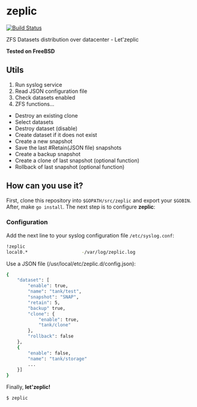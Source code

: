 # zeplic

[![Build Status](https://travis-ci.org/nfrance-conseil/zeplic.svg?branch=master)](https://travis-ci.org/nfrance-conseil/zeplic)

ZFS Datasets distribution over datacenter - Let'zeplic

**Tested on FreeBSD**

## Utils

1. Run syslog service
2. Read JSON configuration file
3. Check datasets enabled
4. ZFS functions...
- Destroy an existing clone
- Select datasets
- Destroy dataset (disable)
- Create dataset if it does not exist
- Create a new snapshot
- Save the last #Retain(JSON file) snapshots
- Create a backup snapshot
- Create a clone of last snapshot (optional function)
- Rollback of last snapshot (optional function)

## How can you use it?

First, clone this repository into `$GOPATH/src/zeplic` and export your `$GOBIN`.
After, make `go install`.
The next step is to configure **zeplic**:

### Configuration

Add the next line to your syslog configuration file `/etc/syslog.conf`:

```sh
!zeplic
local0.*					-/var/log/zeplic.log
```

Use a JSON file (/usr/local/etc/zeplic.d/config.json):

```sh
{
	"dataset": [
		"enable": true,
		"name": "tank/test",
		"snapshot": "SNAP",
		"retain": 5,
		"backup" true,
		"clone": {
			"enable": true,
			"tank/clone"
		},
		"rollback": false
	},
	{
		"enable": false,
		"name": "tank/storage"
		...
	}]
}
```

Finally, **let'zeplic!**

```sh
$ zeplic
```
